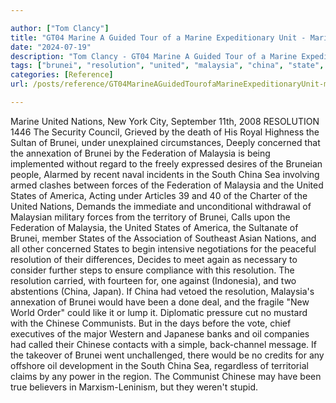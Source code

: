 ```yaml
---

author: ["Tom Clancy"]
title: "GT04 Marine A Guided Tour of a Marine Expeditionary Unit - Marine_split_210.html"
date: "2024-07-19"
description: "Tom Clancy - GT04 Marine A Guided Tour of a Marine Expeditionary Unit"
tags: ["brunei", "resolution", "united", "malaysia", "china", "state", "nation", "federation", "chinese", "new", "concerned", "annexation", "south", "sea", "force", "america", "would", "communist", "oil", "marine", "york", "city", "september", "security", "council"]
categories: [Reference]
url: /posts/reference/GT04MarineAGuidedTourofaMarineExpeditionaryUnit-marinesplit210html

---
```



Marine
United Nations, New York City, September 11th, 2008
RESOLUTION 1446
The Security Council,
Grieved by the death of His Royal Highness the Sultan of Brunei, under unexplained circumstances,
Deeply concerned that the annexation of Brunei by the Federation of Malaysia is being implemented without regard to the freely expressed desires of the Bruneian people,
Alarmed by recent naval incidents in the South China Sea involving armed clashes between forces of the Federation of Malaysia and the United States of America,
Acting under Articles 39 and 40 of the Charter of the United Nations,
Demands the immediate and unconditional withdrawal of Malaysian military forces from the territory of Brunei,
Calls upon the Federation of Malaysia, the United States of America, the Sultanate of Brunei, member States of the Association of Southeast Asian Nations, and all other concerned States to begin intensive negotiations for the peaceful resolution of their differences,
Decides to meet again as necessary to consider further steps to ensure compliance with this resolution.
The resolution carried, with fourteen for, one against (Indonesia), and two abstentions (China, Japan). If China had vetoed the resolution, Malaysia's annexation of Brunei would have been a done deal, and the fragile "New World Order" could like it or lump it. Diplomatic pressure cut no mustard with the Chinese Communists. But in the days before the vote, chief executives of the major Western and Japanese banks and oil companies had called their Chinese contacts with a simple, back-channel message. If the takeover of Brunei went unchallenged, there would be no credits for any offshore oil development in the South China Sea, regardless of territorial claims by any power in the region. The Communist Chinese may have been true believers in Marxism-Leninism, but they weren't stupid.
